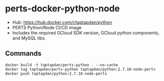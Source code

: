 # perts-docker-python-node

- Hub: https://hub.docker.com/r/taptapdan/python
- PERTS Python/Node CI/CD image
- Includes the required GCloud SDK version, GCloud python components, and MySQL libs.

## Commands

```
docker build -t taptapdan/perts-python . --no-cache
docker tag taptapdan/perts-python taptapdan/python:2.7.18-node-perts
docker push taptapdan/python:2.7.18-node-perts
```
